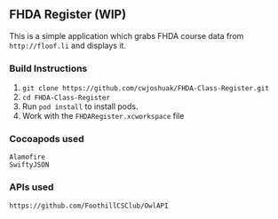 ## FHDA Register (WIP)

This is a simple application which grabs FHDA course data from `http://floof.li` and displays it.

### Build Instructions
1. `git clone https://github.com/cwjoshuak/FHDA-Class-Register.git`
2. `cd FHDA-Class-Register`
3. Run `pod install` to install pods.
4. Work with the `FHDARegister.xcworkspace` file

### Cocoapods used
```
Alamofire
SwiftyJSON
```
### APIs used
```
https://github.com/FoothillCSClub/OwlAPI
```
